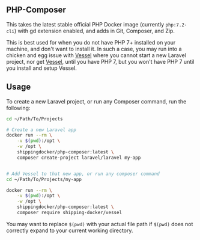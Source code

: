 ## PHP-Composer

This takes the latest stable official PHP Docker image (currently `php:7.2-cli`) with gd extension enabled, and adds in Git, Composer, and Zip.

This is best  used for when you do not have PHP 7+ installed on your machine, and don't want to install it. In such a case, you may run into a chicken and egg issue with [Vessel](https://vessel.shippingdocker.com) where you cannot start a new Laravel project, nor get [Vessel](https://vessel.shippingdocker.com), until you have PHP 7, but you won't have PHP 7 until you install and setup Vessel.

## Usage

To create a new Laravel project, or run any Composer command, run the following:

```bash
cd ~/Path/To/Projects

# Create a new Laravel app
docker run --rm \
    -v $(pwd):/opt \
    -w /opt \
    shippingdocker/php-composer:latest \
    composer create-project laravel/laravel my-app


# Add Vessel to that new app, or run any composer command
cd ~/Path/To/Projects/my-app

docker run --rm \
    -v $(pwd):/opt \
    -w /opt \
    shippingdocker/php-composer:latest \
    composer require shipping-docker/vessel
```

You may want to replace `$(pwd)` with your actual file path if `$(pwd)` does not correctly expand to your current working directory.
